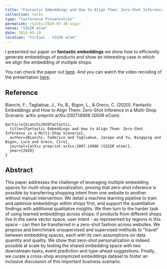 ```yaml
---
title: "Fantastic Embeddings and How to Align Them: Zero-Shot Inference in a Multi-Shop Scenario"
collection: talks
type: "Conference Presentation"
permalink: /talks/2020-07-30-sigir
venue: "SIGIR eCom"
date: 2019-05-19
location: "Virtual - SIGIR eCom"
---
```


I presented our paper on **fantastic embeddings** we show how to efficiently generate embeddings of products and show an
interesting case in which we align the embedding of multiple shops.

You can check the paper out [here](https://arxiv.org/abs/2007.14906).
And you can watch the video recoding of the presentation [here](https://www.youtube.com/watch?v=xjyMGHrruQ8).

Reference
---------

Bianchi, F., Tagliabue, J., Yu, B., Bigon, L., & Greco, C. (2020). Fantastic Embeddings and
 How to Align Them: Zero-Shot Inference in a Multi-Shop Scenario. arXiv preprint arXiv:2007.14906 (SIGIR eCom).

    @article{bianchi2020fantastic,
      title={Fantastic Embeddings and How to Align Them: Zero-Shot Inference in a Multi-Shop Scenario},
      author={Bianchi, Federico and Tagliabue, Jacopo and Yu, Bingqing and Bigon, Luca and Greco, Ciro},
      journal={arXiv preprint arXiv:2007.14906 (SIGIR eCom)},
      year={2020}
    }



Abstract
--------

This paper addresses the challenge of leveraging multiple embedding spaces for multi-shop personalization, proving that zero-shot inference is possible by transferring shopping intent from one website to another without manual intervention. We detail a machine learning pipeline to train and optimize embeddings within shops first, and support the quantitative findings with additional qualitative insights. We then turn to the harder task of using learned embeddings across shops: if products from different shops live in the same vector space, user intent - as represented by regions in this space - can then be transferred in a zero-shot fashion across websites. We propose and benchmark unsupervised and supervised methods to "travel" between embedding spaces, each with its own assumptions on data quantity and quality. We show that zero-shot personalization is indeed possible at scale by testing the shared embedding space with two downstream tasks, event prediction and type-ahead suggestions. Finally, we curate a cross-shop anonymized embeddings dataset to foster an inclusive discussion of this important business scenario. 
